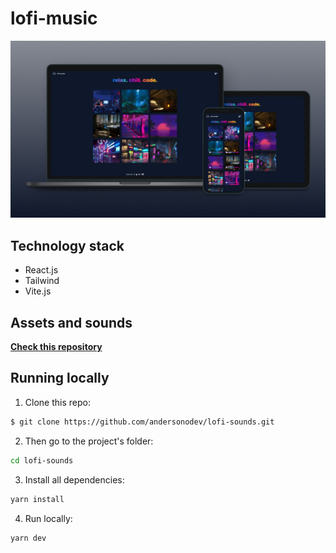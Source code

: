 # lofi-music

<img src=".github/preview.jpg" />

## Technology stack

- React.js
- Tailwind
- Vite.js

## Assets and sounds

**[Check this repository](https://github.com/andersonodev/assets-icons-sounds)**

## Running locally

1. Clone this repo:

```sh
$ git clone https://github.com/andersonodev/lofi-sounds.git
```

2. Then go to the project's folder:

```sh
cd lofi-sounds

```

3. Install all dependencies:

```sh
yarn install
```

4. Run locally:

```sh
yarn dev
```
